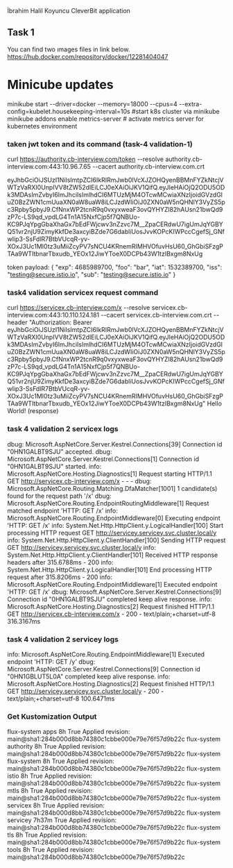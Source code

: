 İbrahim Halil Koyuncu CleverBit application
## Task 1

You can find two ımages files in link below.
https://hub.docker.com/repository/docker/12281404047


# Minicube updates
minikube start --driver=docker --memory=18000 --cpus=4 --extra-config=kubelet.housekeeping-interval=10s  #start k8s cluster via minikube 
minikube addons enable metrics-server # activate metrics server for kubernetes environment


### taken jwt token and its command (task-4 validation-1)

curl https://authority.cb-interview.com/token --resolve authority.cb-interview.com:443:10.96.7.65  --cacert authority.cb-interview.com.crt

eyJhbGciOiJSUzI1NiIsImtpZCI6IkRIRmJwb0lVcXJZOHQyenBBMnFYZkNtcjVWTzVaRXI0UnpIVV8tZW52dlEiLCJ0eXAiOiJKV1QifQ.eyJleHAiOjQ2ODU5ODk3MDAsImZvbyI6ImJhciIsImlhdCI6MTUzMjM4OTcwMCwiaXNzIjoidGVzdGluZ0BzZWN1cmUuaXN0aW8uaW8iLCJzdWIiOiJ0ZXN0aW5nQHNlY3VyZS5pc3Rpby5pbyJ9.CfNnxWP2tcnR9q0vxyxweaF3ovQYHYZl82hAUsn21bwQd9zP7c-LS9qd_vpdLG4Tn1A15NxfCjp5f7QNBUo-KC9PJqYpgGbaXhaGx7bEdFWjcwv3nZzvc7M__ZpaCERdwU7igUmJqYGBYQ51vr2njU9ZimyKkfDe3axcyiBZde7G6dabliUosJvvKOPcKIWPccCgefSj_GNfwIip3-SsFdlR7BtbVUcqR-yv-XOxJ3Uc1MI0tz3uMiiZcyPV7sNCU4KRnemRIMHVOfuvHsU60_GhGbiSFzgPTAa9WTltbnarTbxudb_YEOx12JiwYToeX0DCPb43W1tzIBxgm8NxUg

token payload: 
{
  "exp": 4685989700,
  "foo": "bar",
  "iat": 1532389700,
  "iss": "testing@secure.istio.io",
  "sub": "testing@secure.istio.io"
}


### task4 validation servicex request command
curl https://servicex.cb-interview.com/x --resolve servicex.cb-interview.com:443:10.110.124.181  --cacert servicex.cb-interview.com.crt --header "Authorization: Bearer eyJhbGciOiJSUzI1NiIsImtpZCI6IkRIRmJwb0lVcXJZOHQyenBBMnFYZkNtcjVWTzVaRXI0UnpIVV8tZW52dlEiLCJ0eXAiOiJKV1QifQ.eyJleHAiOjQ2ODU5ODk3MDAsImZvbyI6ImJhciIsImlhdCI6MTUzMjM4OTcwMCwiaXNzIjoidGVzdGluZ0BzZWN1cmUuaXN0aW8uaW8iLCJzdWIiOiJ0ZXN0aW5nQHNlY3VyZS5pc3Rpby5pbyJ9.CfNnxWP2tcnR9q0vxyxweaF3ovQYHYZl82hAUsn21bwQd9zP7c-LS9qd_vpdLG4Tn1A15NxfCjp5f7QNBUo-KC9PJqYpgGbaXhaGx7bEdFWjcwv3nZzvc7M__ZpaCERdwU7igUmJqYGBYQ51vr2njU9ZimyKkfDe3axcyiBZde7G6dabliUosJvvKOPcKIWPccCgefSj_GNfwIip3-SsFdlR7BtbVUcqR-yv-XOxJ3Uc1MI0tz3uMiiZcyPV7sNCU4KRnemRIMHVOfuvHsU60_GhGbiSFzgPTAa9WTltbnarTbxudb_YEOx12JiwYToeX0DCPb43W1tzIBxgm8NxUg"
Hello World! (response)

### task 4 validation 2 servicex logs
dbug: Microsoft.AspNetCore.Server.Kestrel.Connections[39]
      Connection id "0HN1GALBT9SJU" accepted.
dbug: Microsoft.AspNetCore.Server.Kestrel.Connections[1]
      Connection id "0HN1GALBT9SJU" started.
info: Microsoft.AspNetCore.Hosting.Diagnostics[1]
      Request starting HTTP/1.1 GET http://servicex.cb-interview.com/x - - -
dbug: Microsoft.AspNetCore.Routing.Matching.DfaMatcher[1001]
      1 candidate(s) found for the request path '/x'
dbug: Microsoft.AspNetCore.Routing.EndpointRoutingMiddleware[1]
      Request matched endpoint 'HTTP: GET /x'
info: Microsoft.AspNetCore.Routing.EndpointMiddleware[0]
      Executing endpoint 'HTTP: GET /x'
info: System.Net.Http.HttpClient.y.LogicalHandler[100]
      Start processing HTTP request GET http://servicey.servicey.svc.cluster.local/y
info: System.Net.Http.HttpClient.y.ClientHandler[100]
      Sending HTTP request GET http://servicey.servicey.svc.cluster.local/y
info: System.Net.Http.HttpClient.y.ClientHandler[101]
      Received HTTP response headers after 315.6788ms - 200
info: System.Net.Http.HttpClient.y.LogicalHandler[101]
      End processing HTTP request after 315.8206ms - 200
info: Microsoft.AspNetCore.Routing.EndpointMiddleware[1]
      Executed endpoint 'HTTP: GET /x'
dbug: Microsoft.AspNetCore.Server.Kestrel.Connections[9]
      Connection id "0HN1GALBT9SJU" completed keep alive response.
info: Microsoft.AspNetCore.Hosting.Diagnostics[2]
      Request finished HTTP/1.1 GET http://servicex.cb-interview.com/x - 200 - text/plain;+charset=utf-8 316.3167ms


### task 4 validation 2 servicey logs
info: Microsoft.AspNetCore.Routing.EndpointMiddleware[1]
      Executed endpoint 'HTTP: GET /y'
dbug: Microsoft.AspNetCore.Server.Kestrel.Connections[9]
      Connection id "0HN1GBLUT5L0A" completed keep alive response.
info: Microsoft.AspNetCore.Hosting.Diagnostics[2]
      Request finished HTTP/1.1 GET http://servicey.servicey.svc.cluster.local/y - 200 - text/plain;+charset=utf-8 100.6471ms


### Get Kustomization Output
flux-system   apps          8h      True    Applied revision: main@sha1:284b000d8bb74380c1cbbe000e79e76f57d9b22c
flux-system   authority     8h      True    Applied revision: main@sha1:284b000d8bb74380c1cbbe000e79e76f57d9b22c
flux-system   flux-system   8h      True    Applied revision: main@sha1:284b000d8bb74380c1cbbe000e79e76f57d9b22c
flux-system   istio         8h      True    Applied revision: main@sha1:284b000d8bb74380c1cbbe000e79e76f57d9b22c
flux-system   mtls          8h      True    Applied revision: main@sha1:284b000d8bb74380c1cbbe000e79e76f57d9b22c
flux-system   servicex      8h      True    Applied revision: main@sha1:284b000d8bb74380c1cbbe000e79e76f57d9b22c
flux-system   servicey      7h37m   True    Applied revision: main@sha1:284b000d8bb74380c1cbbe000e79e76f57d9b22c
flux-system   tls           8h      True    Applied revision: main@sha1:284b000d8bb74380c1cbbe000e79e76f57d9b22c
flux-system   tools         8h      True    Applied revision: main@sha1:284b000d8bb74380c1cbbe000e79e76f57d9b22c

